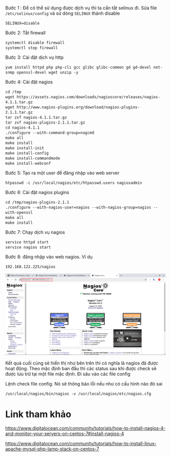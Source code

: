 Bước 1 : Để có thể sử dụng được dịch vụ thì ta cần tắt selinux đi. Sửa file `/etc/selinux/config` và sử dòng `SELINUX` thành disable  
```
SELINUX=disable
```
Bước 2: Tắt firewall 
```
systemctl disable firewall
systemctl stop firewall 
```
Bước 3: Cài đặt dịch vụ http 
```
yum install httpd php php-cli gcc glibc glibc-common gd gd-devel net-snmp openssl-devel wget unzip -y
```
Bước 4: Cài đặt nagios 
```
cd /tmp
wget https://assets.nagios.com/downloads/nagioscore/releases/nagios-4.1.1.tar.gz
wget http://www.nagios-plugins.org/download/nagios-plugins-2.1.1.tar.gz
tar zxf nagios-4.1.1.tar.gz
tar zxf nagios-plugins-2.1.1.tar.gz
cd nagios-4.1.1
./configure --with-command-group=nagcmd
make all
make install
make install-init
make install-config
make install-commandmode
make install-webconf
```
Bước 5: Tạo ra một user để đăng nhập vào web server 
```
htpasswd -c /usr/local/nagios/etc/htpasswd.users nagiosadmin
```
Bước 6: Cài đặt nagios plugins
```
cd /tmp/nagios-plugins-2.1.1
./configure --with-nagios-user=nagios --with-nagios-group=nagios --with-openssl
make all
make install
```
Bước 7: Chạy dịch vụ nagios
```
service httpd start
service nagios start
```
Bước 8: đăng nhập vào web nagios. Ví dụ 
```
192.168.122.225/nagios 
```

![](../images/install/screen_7.png)

Kết quả cuối cùng sẽ hiển thị như bên trên thì có nghĩa là nagios đã được hoạt động. Theo mặc định ban đầu thì các status sau khi được check sẽ được lưu trữ tại một file mặc định. Đi sâu vào các file config 

Lệnh check file config. Nó sẽ thông báo lỗi nếu như có cấu hình nào đó sai
```
/usr/local/nagios/bin/nagios -v /usr/local/nagios/etc/nagios.cfg
```

# Link tham khảo 

https://www.digitalocean.com/community/tutorials/how-to-install-nagios-4-and-monitor-your-servers-on-centos-7#install-nagios-4

https://www.digitalocean.com/community/tutorials/how-to-install-linux-apache-mysql-php-lamp-stack-on-centos-7

